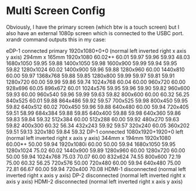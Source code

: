 # Multi Screen Config

Obviously, I have the primary screen (which btw is a touch screen) but I also have an external 1080p screen which is connected to the USBC port.
xrandr command outputs this in my case:

   eDP-1 connected primary 1920x1080+0+0 (normal left inverted right x axis y axis) 294mm x 165mm
      1920x1080     60.02*+  60.01    59.97    59.96    59.93    48.03
      1680x1050     59.95    59.88
      1400x1050     59.98
      1600x900      59.99    59.94    59.95    59.82
      1280x1024     60.02
      1400x900      59.96    59.88
      1280x960      60.00
   1440x810      60.00    59.97
   1368x768      59.88    59.85
   1280x800      59.99    59.97    59.81    59.91
   1280x720      60.00    59.99    59.86    59.74
   1024x768      60.04    60.00
   960x720       60.00
   928x696       60.05
   896x672       60.01
   1024x576      59.95    59.96    59.90    59.82
   960x600       59.93    60.00
   960x540       59.96    59.99    59.63    59.82
   800x600       60.00    60.32    56.25
   840x525       60.01    59.88
   864x486       59.92    59.57
   700x525       59.98
   800x450       59.95    59.82
   640x512       60.02
   700x450       59.96    59.88
   640x480       60.00    59.94
   720x405       59.51    58.99
   684x384       59.88    59.85
   640x400       59.88    59.98
   640x360       59.86    59.83    59.84    59.32
   512x384       60.00
   512x288       60.00    59.92
   480x270       59.63    59.82
   400x300       60.32    56.34
   432x243       59.92    59.57
   320x240       60.05
   360x202       59.51    59.13
   320x180       59.84    59.32
DP-1 connected 1080x1920+1920+0 left (normal left inverted right x axis y axis) 344mm x 194mm
   1920x1080     60.00*+  50.00    59.94
   1920x1080i    60.00    50.00    59.94
   1680x1050     59.95
   1280x1024     75.02    60.02
   1440x900      59.89
   1280x960      60.00
   1280x720      60.00    50.00    59.94
   1024x768      75.03    70.07    60.00
   832x624       74.55
   800x600       72.19    75.00    60.32    56.25
   720x576       50.00
   720x480       60.00    59.94
   640x480       75.00    72.81    66.67    60.00    59.94
   720x400       70.08
HDMI-1 disconnected (normal left inverted right x axis y axis)
DP-2 disconnected (normal left inverted right x axis y axis)
HDMI-2 disconnected (normal left inverted right x axis y axis)
